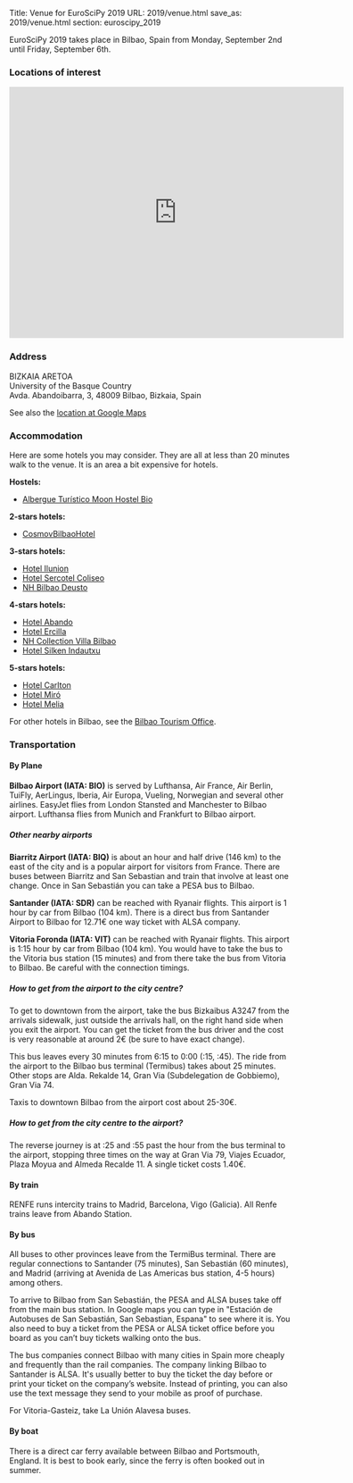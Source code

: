 Title: Venue for EuroSciPy 2019
URL: 2019/venue.html
save_as: 2019/venue.html
section: euroscipy_2019

EuroSciPy 2019 takes place in Bilbao, Spain from Monday, September 2nd until Friday, September 6th.

### Locations of interest

<iframe src="https://www.google.com/maps/embed?pb=!1m18!1m12!1m3!1d2905.186582599108!2d-2.9399186846591627!3d43.26846677913634!2m3!1f0!2f0!3f0!3m2!1i1024!2i768!4f13.1!3m3!1m2!1s0xd4e4fdecdf9dee3%3A0x529de363ac4a9d01!2sBizkaia+Aretoa!5e0!3m2!1sen!2sde!4v1553541204159" width="600" height="450" frameborder="0" style="border:0" allowfullscreen></iframe>
<br />


### Address

BIZKAIA ARETOA<br>
University of the Basque Country<br>
Avda. Abandoibarra, 3, 48009 Bilbao, Bizkaia, Spain

See also the [location at Google Maps](https://goo.gl/maps/qTCWw8cEdoN2)

### Accommodation

Here are some hotels you may consider. They are all at less than 20 minutes walk to the venue.
It is an area a bit expensive for hotels.


**Hostels:**

- [Albergue Turístico Moon Hostel Bio](https://www.moonhostelbio.com/)


**2-stars hotels:**

- [CosmovBilbaoHotel](https://cosmovbilbaohotel.com/)


**3-stars hotels:**

 - [Hotel Ilunion](http://www.ilunionbilbao.com/)
 - [Hotel Sercotel Coliseo](http://www.hotelcoliseobilbao.com/)
 - [NH Bilbao Deusto](https://www.nh-hotels.com/hotel/nh-bilbao-deusto)


**4-stars hotels:**

 - [Hotel Abando](http://www.hotelabando.com/)
 - [Hotel Ercilla](http://www.hotelercilla.es/)
 - [NH Collection Villa Bilbao](http://www.nh-collection.com/de/hotel/nh-collection-villa-de-bilbao)
 - [Hotel Silken Indautxu](https://www.hoteles-silken.com/en/hotel-indautxu-bilbao/)


**5-stars hotels:**

- [Hotel Carlton](http://www.hotelcarlton.es/)
- [Hotel Miró](http://www.mirohotelbilbao.com/)
- [Hotel Melia](http://www.melia.com/es/hoteles/espana/bilbao/melia-bilbao/index.html)


For other hotels in Bilbao, see the [Bilbao Tourism Office](https://tourism.euskadi.eus/aa30-15633x/en/s12PortalWar/buscadoresJSP/buscadorA1.jsp#buscador).


### Transportation

#### By Plane

**Bilbao Airport (IATA: BIO)** is served by Lufthansa, Air France, Air Berlin, TuiFly, AerLingus, Iberia, Air Europa, Vueling, Norwegian and several other airlines.
EasyJet flies from London Stansted and Manchester to Bilbao airport.
Lufthansa flies from Munich and Frankfurt to Bilbao airport.

##### Other nearby airports

**Biarritz Airport (IATA: BIQ)** is about an hour and half drive (146 km) to the east of the city and is a popular airport for visitors from France. There are buses between Biarritz and San Sebastian and train that involve at least one change. Once in San Sebastián you can take a PESA bus to Bilbao.

**Santander (IATA: SDR)** can be reached with Ryanair flights. This airport is 1 hour by car from Bilbao (104 km). There is a direct bus from Santander Airport to Bilbao for 12.71€ one way ticket with ALSA company.

**Vitoria Foronda (IATA: VIT)** can be reached with Ryanair flights. This airport is 1:15 hour by car from Bilbao (104 km). You would have to take the bus to the Vitoria bus station (15 minutes) and from there take the bus from Vitoria to Bilbao. Be careful with the connection timings.


##### How to get from the airport to the city centre?

To get to downtown from the airport, take the bus Bizkaibus A3247 from the arrivals sidewalk, just outside the arrivals hall, on the right hand side when you exit the airport. You can get the ticket from the bus driver and the cost is very reasonable at around 2€ (be sure to have exact change).

This bus leaves every 30 minutes from 6:15 to 0:00 (:15, :45). The ride from the airport to the Bilbao bus terminal (Termibus) takes about 25 minutes. Other stops are Alda. Rekalde 14, Gran Via (Subdelegation de Gobbiemo), Gran Via 74.

Taxis to downtown Bilbao from the airport cost about 25-30€.


##### How to get from the city centre to the airport?

The reverse journey is at :25 and :55 past the hour from the bus terminal to the airport, stopping three times on the way at Gran Via 79, Viajes Ecuador, Plaza Moyua and Almeda Recalde 11. A single ticket costs 1.40€.


#### By train

RENFE runs intercity trains to Madrid, Barcelona, Vigo (Galicia). All Renfe trains leave from Abando Station.


#### By bus

All buses to other provinces leave from the TermiBus terminal. There are regular connections to Santander (75 minutes), San Sebastián (60 minutes), and Madrid (arriving at Avenida de Las Americas bus station, 4-5 hours) among others.

To arrive to Bilbao from San Sebastián, the PESA and ALSA buses take off from the main bus station. In Google maps you can type in "Estación de Autobuses de San Sebastián, San Sebastian, Espana" to see where it is. You also need to buy a ticket from the PESA or ALSA ticket office before you board as you can’t buy tickets walking onto the bus.

The bus companies connect Bilbao with many cities in Spain more cheaply and frequently than the rail companies. The company linking Bilbao to Santander is ALSA. It's usually better to buy the ticket the day before or print your ticket on the company’s website. Instead of printing, you can also use the text message they send to your mobile as proof of purchase.

For Vitoria-Gasteiz, take La Unión Alavesa buses.


#### By boat

There is a direct car ferry available between Bilbao and Portsmouth, England. It is best to book early, since the ferry is often booked out in summer.
